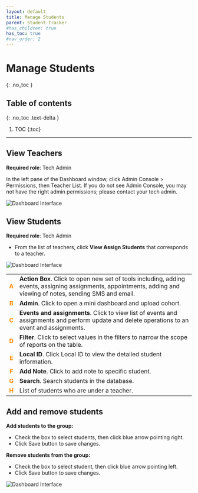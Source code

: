 ```yaml
---
layout: default
title: Manage Students
parent: Student Tracker
#has_children: true
has_toc: true
#nav_order: 2
---
```


# Manage Students

{: .no_toc }

## Table of contents
{: .no_toc .text-delta }

1. TOC
{:toc}

---

## View Teachers

**Required role**: Tech Admin

In the left pane of the Dashboard window, click Admin Console > Permissions, then Teacher List. If you do not see Admin Console, you may not have the right admin permissions; please contact your tech admin.

![Dashboard Interface]({{site.baseurl}}/assets/images/student.list-of-teachers.png)

## View Students

**Required role**: Tech Admin

* From the list of teachers, click **View Assign Students** that corresponds to a teacher.

![Dashboard Interface]({{site.baseurl}}/assets/images/student.list-of-students.png)


|   |   |
|:---:|---|
|<span style="color: #FF8C00;">**A**</span>| **Action Box**. Click to open new set of tools including, adding events, assigning assignments, appointments, adding and viewing of notes, sending SMS and email.  |
|<span style="color: #FF8C00;">**B**</span>| **Admin**. Click to open a mini dashboard and upload cohort.  |
|<span style="color: #FF8C00;">**C**</span>| **Events and assignments**. Click to view list of events and assignments and perform update and delete operations to an event and assignments.  |
|<span style="color: #FF8C00;">**D**</span>| **Filter**. Click to select values in the filters to narrow the scope of reports on the table.  |
|<span style="color: #FF8C00;">**E**</span>| **Local ID**. Click Local ID to view the detailed student information.  |
|<span style="color: #FF8C00;">**F**</span>| **Add Note**. Click to add note to specific student.  |
|<span style="color: #FF8C00;">**G**</span>| **Search**. Search students in the database.  |
|<span style="color: #FF8C00;">**H**</span>| List of students who are under a teacher. |

## Add and remove students

**Add students to the group:**
*	Check the box to select students, then click blue arrow pointing right.
* Click Save button to save changes.

**Remove students from the group:**
*	Check the box to select student, then click blue arrow pointing left.
* Click Save button to save changes.

![Dashboard Interface]({{site.baseurl}}/assets/images/student.add-remove-students-form.png)
